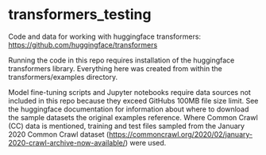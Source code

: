 # transformers_testing
Code and data for working with huggingface transformers: https://github.com/huggingface/transformers

Running the code in this repo requires installation of the huggingface transformers library. Everything here was created from within the transformers/examples directory. 

Model fine-tuning scripts and Jupyter notebooks require data sources not included in this repo because they exceed GitHubs 100MB file size limit. See the huggingface documentation for information about where to download the sample datasets the original examples reference. Where Common Crawl (CC) data is mentioned, training and test files sampled from the January 2020 Common Crawl dataset (https://commoncrawl.org/2020/02/january-2020-crawl-archive-now-available/) were used.
